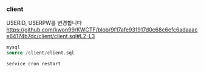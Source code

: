 ### client
USERID, USERPW를 변경합니다
https://github.com/kwon99/KWCTF/blob/9f17afe931917d0c68c6efc6adaaace64174b7dc/client/client.sql#L2-L3
```sql
mysql
source /client/client.sql
```
```shell
service cron restart
```